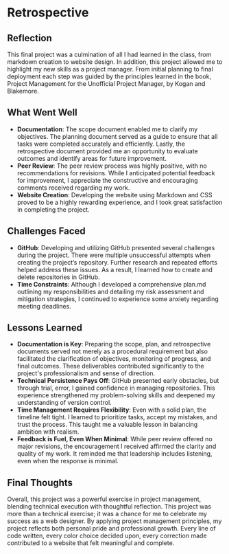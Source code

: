 # Retrospective

## Reflection
This final project was a culmination of all I had learned in the class, from markdown creation to website design. In addition, this project allowed me to highlight my new skills as a project manager. From initial planning to final deployment each step was guided by the principles learned in the book, Project Management for the Unofficial Project Manager, by Kogan and Blakemore.

## What Went Well
- **Documentation**: The scope document enabled me to clarify my objectives. The planning document served as a guide to ensure that all tasks were completed accurately and efficiently. Lastly, the retrospective document provided me an opportunity to evaluate outcomes and identify areas for future improvement.
- **Peer Review**: The peer review process was highly positive, with no recommendations for revisions. While I anticipated potential feedback for improvement, I appreciate the constructive and encouraging comments received regarding my work.
- **Website Creation**: Developing the website using Markdown and CSS proved to be a highly rewarding experience, and I took great satisfaction in completing the project.

## Challenges Faced
- **GitHub**: Developing and utilizing GitHub presented several challenges during the project. There were multiple unsuccessful attempts when creating the project’s repository. Further research and repeated efforts helped address these issues. As a result, I learned how to create and delete repositories in GitHub.
- **Time Constraints**: Although I developed a comprehensive plan.md outlining my responsibilities and detailing my risk assessment and mitigation strategies, I continued to experience some anxiety regarding meeting deadlines.

## Lessons Learned
- **Documentation is Key**: Preparing the scope, plan, and retrospective documents served not merely as a procedural requirement but also facilitated the clarification of objectives, monitoring of progress, and final outcomes. These deliverables contributed significantly to the project's professionalism and sense of direction.
- **Technical Persistence Pays Off**: GitHub presented early obstacles, but through trial, error, I gained confidence in managing repositories. This experience strengthened my problem-solving skills and deepened my understanding of version control.
- **Time Management Requires Flexibility**: Even with a solid plan, the timeline felt tight. I learned to prioritize tasks, accept my mistakes, and trust the process. This taught me a valuable lesson in balancing ambition with realism.
- **Feedback is Fuel, Even When Minimal**: While peer review offered no major revisions, the encouragement I received affirmed the clarity and quality of my work. It reminded me that leadership includes listening, even when the response is minimal.

## Final Thoughts
Overall, this project was a powerful exercise in project management, blending technical execution with thoughtful reflection. This project was more than a technical exercise; it was a chance for me to celebrate my success as a web designer. By applying project management principles, my project reflects both personal pride and professional growth. Every line of code written, every color choice decided upon, every correction made contributed to a website that felt meaningful and complete.
